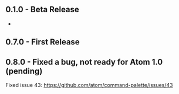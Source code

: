 ## 0.1.0 - Beta Release
*
## 0.7.0 - First Release

## 0.8.0 - Fixed a bug, not ready for Atom 1.0 (pending)
  Fixed issue 43: https://github.com/atom/command-palette/issues/43
